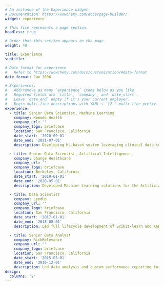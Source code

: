 ```yaml
---
# An instance of the Experience widget.
# Documentation: https://wowchemy.com/docs/page-builder/
widget: experience

# This file represents a page section.
headless: true

# Order that this section appears on the page.
weight: 40

title: Experience
subtitle:

# Date format for experience
#   Refer to https://wowchemy.com/docs/customization/#date-format
date_format: Jan 2006

# Experiences.
#   Add/remove as many `experience` items below as you like.
#   Required fields are `title`, `company`, and `date_start`.
#   Leave `date_end` empty if it's your current employer.
#   Begin multi-line descriptions with YAML's `|2-` multi-line prefix.
experience:
  - title: Senior Data Scientist, Machine Learning
    company: Komodo Health
    company_url: ''
    company_logo: briefcase
    location: San Francisco, California
    date_start: '2020-09-01'
    date_end: '2021-07-01'
    description: Developing ML-based system leveraging clinical data to identify patients with rare undiagnosed diseases

  - title: Senior Data Scientist, Artificial Intelligence
    company: Change Healthcare
    company_url: ''
    company_logo: briefcase
    location: Berkeley, California
    date_start: '2019-01-01'
    date_end: '2020-05-01'
    description: Developed Machine Learning solutions for the Artificial Intelligence Group using Deep Learning and Natural Language Processing on an unstructured medical record data set of over 100M pages

  - title: Data Scientist
    company: LendUp
    company_url: ''
    company_logo: briefcase
    location: San Francisco, California
    date_start: '2017-01-01'
    date_end: '2018-08-01'
    description: Led full lifecycle development of Scikit-learn and XGBoost machine learning models for credit card underwriting, responsible for ideation, testing, validation, deployment, and iterations and improvements

  - title: Senior Data Analyst
    company: RichRelevance
    company_url: ''
    company_logo: briefcase
    location: San Francisco, California
    date_start: '2015-05-01'
    date_end: '2016-12-01'
    description: Led data analysis and custom performance reporting for a variety of key eCommerce clients, including Costco, Patagonia, UnderArmor driving new revenue by deploying ML recommendation systems for clients
design:
  columns: '2'
---
```

